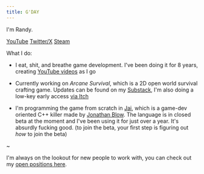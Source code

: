 ```yaml
---
title: G'DAY
---
```


I'm Randy.

[YouTube](https://www.youtube.com/@randyprime)
[Twitter/X](https://twitter.com/primalrandy)
[Steam](https://store.steampowered.com/developer/randygg)

What I do:
- I eat, shit, and breathe game development. I've been doing it for 8 years, creating [YouTube videos](https://www.youtube.com/@randyprime) as I go

- Currently working on *Arcane Survival*, which is a 2D open world survival crafting game. Updates can be found on my [Substack](https://randy.gg/changelog), I'm also doing a low-key early access [via Itch](https://randyprime.itch.io/arcane-survival)

- I'm programming the game from scratch in [Jai](https://inductive.no/jai/), which is a game-dev oriented C++ killer made by [Jonathan Blow](https://en.wikipedia.org/wiki/Jonathan_Blow). The language is in closed beta at the moment and I've been using it for just over a year. It's absurdly fucking good. (to join the beta, your first step is figuring out *how* to join the beta)

~

I'm always on the lookout for new people to work with, you can check out my [open positions here](/work).